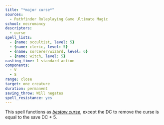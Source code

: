 ```yaml
---
title: "*major curse*"
sources:
  - Pathfinder Roleplaying Game Ultimate Magic
school: necromancy
descriptors:
  - curse
spell_lists:
  - {name: occultist, level: 5}
  - {name: cleric, level: 5}
  - {name: sorcerer/wizard, level: 6}
  - {name: witch, level: 5}
casting_time: 1 standard action
components:
  - V
  - S
range: close
target: one creature
duration: permanent
saving_throw: Will negates
spell_resistance: yes
---
```


This spell functions as [*bestow curse*](/spells/bestow-curse/), except the DC to remove the curse is equal to the save DC + 5.

